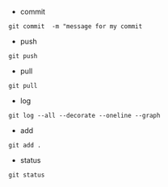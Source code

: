 * commit 

`git commit  -m "message for my commit`

* push 

`git push`

* pull

`git pull`

* log

`git log --all --decorate --oneline --graph`

* add

`git add .`

* status

`git status`



